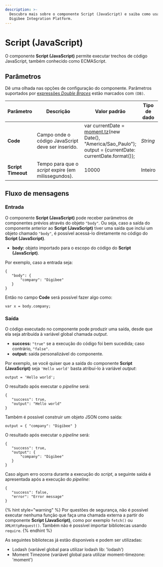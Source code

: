 ```yaml
---
description: >-
  Descubra mais sobre o componente Script (JavaScript) e saiba como usá-lo na
  Digibee Integration Platform.
---
```


# Script (JavaScript)

O componente **Script (JavaScript)** permite executar trechos de código JavaScript, também conhecido como ECMAScript.

## Parâmetros

Dê uma olhada nas opções de configuração do componente. Parâmetros suportados por [expressões _Double Braces_](https://docs.digibee.com/documentation/v/pt-br/build/double-braces) estão marcados com `(DB)`.

<table data-full-width="true"><thead><tr><th>Parâmetro</th><th width="294">Descrição</th><th>Valor padrão</th><th>Tipo de dado</th></tr></thead><tbody><tr><td><strong>Code</strong></td><td>Campo onde o código JavaScript deve ser inserido.</td><td>var currentDate = <a href="http://moment.tz/">moment.tz</a>(new Date(), "America/Sao_Paulo");<br>output = {currentDate: currentDate.format()};</td><td><em>String</em></td></tr><tr><td><strong>Script Timeout</strong></td><td>Tempo para que o <em>script</em> expire (em milissegundos).</td><td>10000</td><td>Inteiro</td></tr></tbody></table>

## Fluxo de mensagens

### Entrada

O componente **Script (JavaScript)** pode receber parâmetros de componentes prévios através do objeto `"body"`. Ou seja, caso a saída do componente anterior ao **Script (JavaScript)** tiver uma saída que inclui um objeto chamado `"body"`, é possível acessá-lo diretamente no código do **Script (JavaScript)**.

* **body:** objeto importado para o escopo do código do **Script (JavaScript)**.

Por exemplo, caso a entrada seja:

```
{
   "body": {
       "company": "Digibee"
   }
}
```

Então no campo **Code** será possível fazer algo como:

```
var x = body.company;
```

### Saída

O código executado no componente pode produzir uma saída, desde que ela seja atribuída à variável global chamada _output_.

* **success:** `"true"` se a execução do código foi bem sucedida; caso contrário, `"false"`.
* **output:** saída personalizável do componente.

Por exemplo, se você quiser que a saída do componente **Script (JavaScript)** seja `'Hello world'` basta atribuí-lo à variável _output_:

```
output = 'Hello world';
```

O resultado após executar o _pipeline_ será:

```
{
   "success": true,
   "output": "Hello world"
}
```

Também é possível construir um objeto JSON como saída:

```
output = { "company": "Digibee" }
```

O resultado após executar o _pipeline_ será:

```
{
   "success": true,
   "output": {
       "company": "Digibee"
   }
}
```

Caso algum erro ocorra durante a execução do _script_, a seguinte saída é apresentada após a execução do _pipeline_:

```
{
   "success": false,
   "error": "Error message"
}
```

{% hint style="warning" %}
Por questões de segurança, não é possível executar nenhuma função que faça uma chamada externa a partir do componente **Script (JavaScript)**, como por exemplo `fetch()` ou `XMLHttpRequest()`. Também não é possível importar bibliotecas usando `require`.
{% endhint %}

As seguintes bibliotecas já estão disponíveis e podem ser utilizadas:

* Lodash (variável global para utilizar lodash lib: 'lodash')
* Moment Timezone (variável global para utilizar moment-timezone: 'moment')
